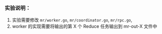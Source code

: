 ### 实验说明：
1. 实验需要修改 `mr/worker.go`, `mr/coordinator.go`, `mr/rpc.go`, 
2. worker 的实现需要将输出的第 X 个 Reduce 任务输出到 mr-out-X 文件中